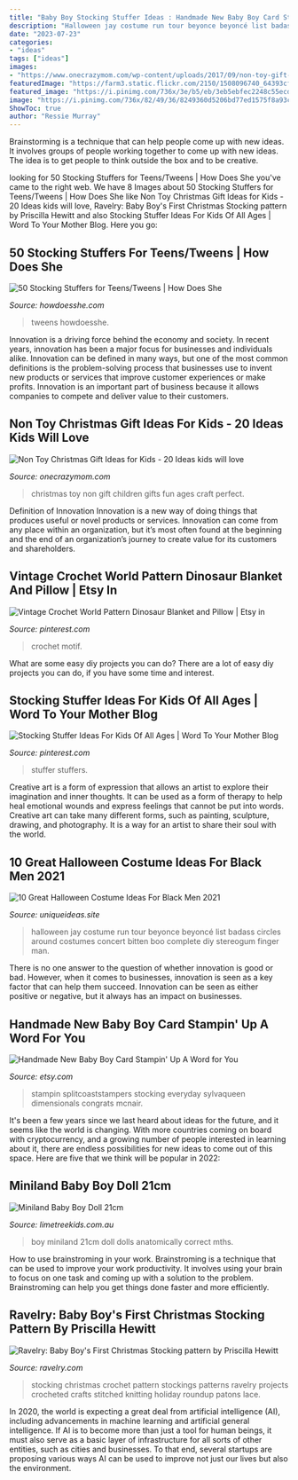 ```yaml
---
title: "Baby Boy Stocking Stuffer Ideas : Handmade New Baby Boy Card Stampin&#039; Up A Word For You"
description: "Halloween jay costume run tour beyonce beyoncé list badass circles around costumes concert bitten boo complete diy stereogum finger man"
date: "2023-07-23"
categories:
- "ideas"
tags: ["ideas"]
images:
- "https://www.onecrazymom.com/wp-content/uploads/2017/09/non-toy-gift-ideas-for-kids.jpg"
featuredImage: "https://farm3.static.flickr.com/2150/1508096740_64393cff1f_n.jpg"
featured_image: "https://i.pinimg.com/736x/3e/b5/eb/3eb5ebfec2248c55ecd912849567a490.jpg"
image: "https://i.pinimg.com/736x/82/49/36/8249360d5206bd77ed1575f8a93cfc5d.jpg"
ShowToc: true
author: "Ressie Murray"
---
```



Brainstorming is a technique that can help people come up with new ideas. It involves groups of people working together to come up with new ideas. The idea is to get people to think outside the box and to be creative.

	

		
looking for 50 Stocking Stuffers for Teens/Tweens | How Does She you've came to the right web. We have 8 Images about 50 Stocking Stuffers for Teens/Tweens | How Does She like Non Toy Christmas Gift Ideas for Kids - 20 Ideas kids will love, Ravelry: Baby Boy&#039;s First Christmas Stocking pattern by Priscilla Hewitt and also Stocking Stuffer Ideas For Kids Of All Ages | Word To Your Mother Blog. Here you go:
		
    
## 50 Stocking Stuffers For Teens/Tweens | How Does She

<img loading=lazy src="https://howdoesshe.com/wp-content/uploads/2016/12/2.png" onerror="this.onerror=null;this.src='https://tse3.mm.bing.net/th?id=OIP.98dvLPzmzYHQBzZsOsOjiQHaLH&amp;pid=15.1';" alt="50 Stocking Stuffers for Teens/Tweens | How Does She">

_Source: howdoesshe.com_

>tweens howdoesshe. 

	

Innovation is a driving force behind the economy and society. In recent years, innovation has been a major focus for businesses and individuals alike. Innovation can be defined in many ways, but one of the most common definitions is the problem-solving process that businesses use to invent new products or services that improve customer experiences or make profits. Innovation is an important part of business because it allows companies to compete and deliver value to their customers.

    
## Non Toy Christmas Gift Ideas For Kids - 20 Ideas Kids Will Love

<img loading=lazy src="https://www.onecrazymom.com/wp-content/uploads/2017/09/non-toy-gift-ideas-for-kids.jpg" onerror="this.onerror=null;this.src='https://tse3.mm.bing.net/th?id=OIP.LCkfxf-LzLsAXwtxHcSfDwHaUv&amp;pid=15.1';" alt="Non Toy Christmas Gift Ideas for Kids - 20 Ideas kids will love">

_Source: onecrazymom.com_

>christmas toy non gift children gifts fun ages craft perfect. 

	

Definition of Innovation
Innovation is a new way of doing things that produces useful or novel products or services. Innovation can come from any place within an organization, but it’s most often found at the beginning and the end of an organization’s journey to create value for its customers and shareholders.

    
## Vintage Crochet World Pattern Dinosaur Blanket And Pillow | Etsy In

<img loading=lazy src="https://i.pinimg.com/736x/3e/b5/eb/3eb5ebfec2248c55ecd912849567a490.jpg" onerror="this.onerror=null;this.src='https://tse2.mm.bing.net/th?id=OIP.Wry4i0OovGu-kj0TdlD9qgHaIe&amp;pid=15.1';" alt="Vintage Crochet World Pattern Dinosaur Blanket and Pillow | Etsy in">

_Source: pinterest.com_

>crochet motif. 

	

What are some easy diy projects you can do?
There are a lot of easy diy projects you can do, if you have some time and interest.

    
## Stocking Stuffer Ideas For Kids Of All Ages | Word To Your Mother Blog

<img loading=lazy src="https://i.pinimg.com/736x/82/49/36/8249360d5206bd77ed1575f8a93cfc5d.jpg" onerror="this.onerror=null;this.src='https://tse4.mm.bing.net/th?id=OIP.B2Aiw54i7eWKyG9Oi8AGiQHaOj&amp;pid=15.1';" alt="Stocking Stuffer Ideas For Kids Of All Ages | Word To Your Mother Blog">

_Source: pinterest.com_

>stuffer stuffers. 

	

Creative art is a form of expression that allows an artist to explore their imagination and inner thoughts. It can be used as a form of therapy to help heal emotional wounds and express feelings that cannot be put into words. Creative art can take many different forms, such as painting, sculpture, drawing, and photography. It is a way for an artist to share their soul with the world.

    
## 10 Great Halloween Costume Ideas For Black Men 2021

<img loading=lazy src="https://www.uniqueideas.site/wp-content/uploads/my-boo-the-complete-list-of-badass-diy-halloween-costume-ideas-for.jpg" onerror="this.onerror=null;this.src='https://tse4.mm.bing.net/th?id=OIP.SnnyD02uWS569ViYNKV6vwHaHg&amp;pid=15.1';" alt="10 Great Halloween Costume Ideas For Black Men 2021">

_Source: uniqueideas.site_

>halloween jay costume run tour beyonce beyoncé list badass circles around costumes concert bitten boo complete diy stereogum finger man. 

	

There is no one answer to the question of whether innovation is good or bad. However, when it comes to businesses, innovation is seen as a key factor that can help them succeed. Innovation can be seen as either positive or negative, but it always has an impact on businesses.

    
## Handmade New Baby Boy Card Stampin&#039; Up A Word For You

<img loading=lazy src="https://img0.etsystatic.com/000/0/5667687/il_fullxfull.302960728.jpg" onerror="this.onerror=null;this.src='https://tse2.mm.bing.net/th?id=OIP.n2xEndb2x8xpQyNpbtpmUQHaJN&amp;pid=15.1';" alt="Handmade New Baby Boy Card Stampin&#039; Up A Word for You">

_Source: etsy.com_

>stampin splitcoaststampers stocking everyday sylvaqueen dimensionals congrats mcnair. 

	

It's been a few years since we last heard about ideas for the future, and it seems like the world is changing. With more countries coming on board with cryptocurrency, and a growing number of people interested in learning about it, there are endless possibilities for new ideas to come out of this space. Here are five that we think will be popular in 2022: 

    
## Miniland Baby Boy Doll 21cm

<img loading=lazy src="http://www.limetreekids.com.au/database/images/miniland-baby-boy-doll-21cm-extra-23544.jpg" onerror="this.onerror=null;this.src='https://tse4.mm.bing.net/th?id=OIP.OQb702M62lUFLm9aUxgQ9QHaHa&amp;pid=15.1';" alt="Miniland Baby Boy Doll 21cm">

_Source: limetreekids.com.au_

>boy miniland 21cm doll dolls anatomically correct mths. 

	

How to use brainstroming in your work.
Brainstroming is a technique that can be used to improve your work productivity. It involves using your brain to focus on one task and coming up with a solution to the problem. Brainstroming can help you get things done faster and more efficiently.

    
## Ravelry: Baby Boy&#039;s First Christmas Stocking Pattern By Priscilla Hewitt

<img loading=lazy src="https://farm3.static.flickr.com/2150/1508096740_64393cff1f_n.jpg" onerror="this.onerror=null;this.src='https://tse4.mm.bing.net/th?id=OIP._Jw-qtCpYSm_vCdMnsBDGgAAAA&amp;pid=15.1';" alt="Ravelry: Baby Boy&#039;s First Christmas Stocking pattern by Priscilla Hewitt">

_Source: ravelry.com_

>stocking christmas crochet pattern stockings patterns ravelry projects crocheted crafts stitched knitting holiday roundup patons lace. 

	

In 2020, the world is expecting a great deal from artificial intelligence (AI), including advancements in machine learning and artificial general intelligence. If AI is to become more than just a tool for human beings, it must also serve as a basic layer of infrastructure for all sorts of other entities, such as cities and businesses. To that end, several startups are proposing various ways AI can be used to improve not just our lives but also the environment.

